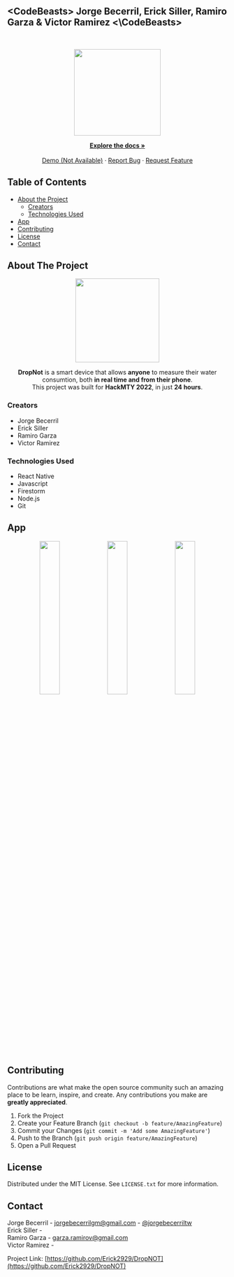 ## \<CodeBeasts\> Jorge Becerril, Erick Siller, Ramiro Garza & Victor Ramirez \<\\CodeBeasts\>
<!-- PROJECT LOGO -->
<br />
<p align="center">

  <img src="https://user-images.githubusercontent.com/110145796/192437781-1e3231b2-5389-4a1c-9a3c-80c1e467f8ff.svg" width="198px">

  <p align="center">
    <a href="https://github.com/Erick2929/DropNOT"><strong>Explore the docs »</strong></a>
    <br />
    <br />
    <a href="#">Demo (Not Available)</a>
    ·
    <a href="https://github.com/Erick2929/DropNOT/issues">Report Bug</a>
    ·
    <a href="https://github.com/Erick2929/DropNOT/issues">Request Feature</a>
  </p>
</p>

<!-- TABLE OF CONTENTS -->
## Table of Contents

* [About the Project](#about-the-project)
  * [Creators](#creators)
  * [Technologies Used](#technologies-used)
* [App](#app)
* [Contributing](#contributing)
* [License](#license)
* [Contact](#contact)


<!-- ABOUT THE PROJECT -->
## About The Project

<p align="center">
  <img src="https://user-images.githubusercontent.com/110145796/192439337-0b41fe75-7a02-4250-a477-0865cbf9bdf9.gif" width="192px"/>
</p>
<p align="center">
  <b>DropNot</b> is a smart device that allows <b>anyone</b> to measure their water consumtion, both <b>in real time and from their phone</b>.
  <br>This project was built for <b>HackMTY 2022</b>, in just <b>24 hours</b>.
</p>

### Creators
* Jorge Becerril
* Erick Siller
* Ramiro Garza
* Victor Ramirez

### Technologies Used
* React Native
* Javascript
* Firestorm
* Node.js
* Git

<!-- USAGE EXAMPLES -->
## App

<p float="left" align="center">
  <img src="https://user-images.githubusercontent.com/110145796/192443514-1ce9c350-99ba-470d-b2a6-4928ba2fa070.png" width="30%" />
  <img src="https://user-images.githubusercontent.com/110145796/192443516-3bbdf4d0-e45c-4ed3-9b6d-b9c0a2343d7a.PNG" width="30%" />
  <img src="https://user-images.githubusercontent.com/110145796/192443518-0b50f4be-dfe6-4b41-81ac-c3f34a61aba0.PNG" width="30%" />
</p>
  
<!-- CONTRIBUTING -->
## Contributing

Contributions are what make the open source community such an amazing place to be learn, inspire, and create. Any contributions you make are **greatly appreciated**.

1. Fork the Project
2. Create your Feature Branch (`git checkout -b feature/AmazingFeature`)
3. Commit your Changes (`git commit -m 'Add some AmazingFeature'`)
4. Push to the Branch (`git push origin feature/AmazingFeature`)
5. Open a Pull Request

<!-- LICENSE -->
## License

Distributed under the MIT License. See `LICENSE.txt` for more information.

<!-- CONTACT -->
## Contact

Jorge Becerril - jorgebecerrilgm@gmail.com - [@jorgebecerriltw](https://twitter.com/jorgebecerriltw)
<br>Erick Siller - 
<br>Ramiro Garza - garza.ramirov@gmail.com 
<br>Victor Ramirez - 

Project Link: [https://github.com/Erick2929/DropNOT](https://github.com/Erick2929/DropNOT)

<!-- MARKDOWN LINKS & IMAGES -->
<!-- https://www.markdownguide.org/basic-syntax/#reference-style-links -->
